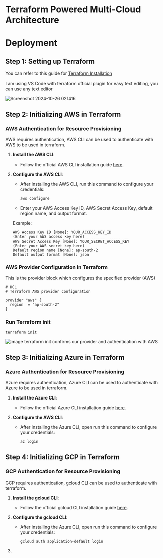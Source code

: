 # Terraform Powered Multi-Cloud Architecture
# Deployment
## Step 1: Setting up Terraform

You can refer to this guide for [Terraform Installation](https://developer.hashicorp.com/terraform/tutorials/aws-get-started/install-cli)

I am using VS Code with terraform official plugin for easy text editing, you can use any text editor

![Screenshot 2024-10-26 021416](https://github.com/user-attachments/assets/99b1b25e-43c2-4064-87c8-0bdd91111e27)

## Step 2: Initializing AWS in Terraform
### AWS Authentication for Resource Provisioning

AWS requires authentication, AWS CLI can be used to authenticate with AWS to be used in terraform.

1. **Install the AWS CLI**:
   - Follow the official AWS CLI installation guide [here](https://docs.aws.amazon.com/cli/latest/userguide/install-cliv2.html).

2. **Configure the AWS CLI**:
   - After installing the AWS CLI, run this command to configure your credentials:
     ```bash
     aws configure
     ```
   - Enter your AWS Access Key ID, AWS Secret Access Key, default region name, and output format.

   Example:
   ```plaintext
   AWS Access Key ID [None]: YOUR_ACCESS_KEY_ID                  (Enter your AWS access key here)
   AWS Secret Access Key [None]: YOUR_SECRET_ACCESS_KEY          (Enter your AWS secret key here)
   Default region name [None]: ap-south-2
   Default output format [None]: json
### AWS Provider Configuration in Terraform

This is the provider block which configures the specified provider (AWS)
```hcl
# HCL
# Terraform AWS provider configuration

provider "aws" {
  region  = "ap-south-2"
}
```
### Run Terraform init
```
terraform init
```
![image](https://github.com/user-attachments/assets/43567479-287a-41ae-af50-69d13e0f238a)
terraform init confirms our provider and authentication with AWS

## Step 3: Initializing Azure in Terraform
### Azure Authentication for Resource Provisioning

Azure requires authentication, Azure CLI can be used to authenticate with Azure to be used in terraform.

1. **Install the Azure CLI**:
   - Follow the official Azure CLI installation guide [here](https://learn.microsoft.com/en-us/cli/azure/install-azure-cli#install).

2. **Configure the AWS CLI**:
   - After installing the Azure CLI, open run this command to configure your credentials:
     ```bash
     az login
     ```
     
## Step 4: Initializing GCP in Terraform
### GCP Authentication for Resource Provisioning

GCP requires authentication, gcloud CLI can be used to authenticate with terraform.

1. **Install the gcloud CLI**:
   - Follow the official gcloud CLI installation guide [here](https://cloud.google.com/sdk/docs/install).

2. **Configure the gcloud CLI**:
   - After installing the Azure CLI, open run this command to configure your credentials:
     ```bash
     gcloud auth application-default login
     ```
3. 
